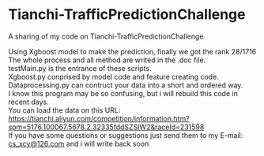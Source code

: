 # Tianchi-TrafficPredictionChallenge
A sharing of my code on Tianchi-TrafficPredictionChallenge  
  
    
      
Using Xgboost model to make the prediction, finally we got the rank 28/1716  
The whole process and all method are writed in the .doc file.  
testMain.py is the entrance of these scripts.      
Xgboost.py conprised by model code and feature creating code.     
Dataprocessing.py can contruct your data into a short and ordered way.      
I know this program may be so confusing, but i will rebuild this code in recent days.         
You can load the data on this URL:       
https://tianchi.aliyun.com/competition/information.htm?spm=5176.100067.5678.2.32335fddSZSIW2&raceId=231598        
If you have some questions or suggestions just send them to my E-mail: cs_xcy@126.com and i will write back soon        

